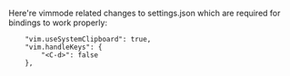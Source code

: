 Here're vimmode related changes to settings.json which are required for bindings to work properly:

```
    "vim.useSystemClipboard": true,
    "vim.handleKeys": {
        "<C-d>": false
    },
```
